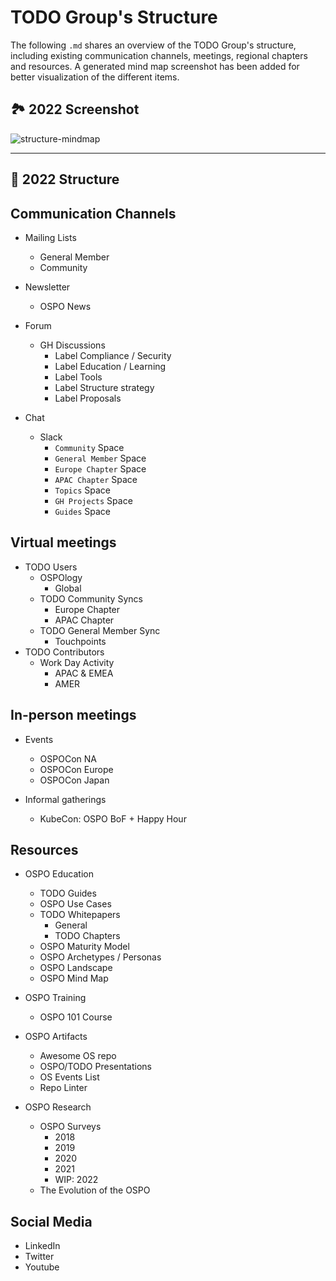 # TODO Group's Structure

The following `.md` shares an overview of the TODO Group's structure, including existing communication channels, meetings, regional chapters and resources. 
A generated mind map screenshot has been added for better visualization of the different items.

## 🏞 2022 Screenshot

![structure-mindmap](https://user-images.githubusercontent.com/43671777/162213426-520f5f7b-612f-46dc-9243-cccbc24c5539.png)

*** 
## 🧩 2022 Structure 
## Communication Channels
- Mailing Lists
  - General Member 
  - Community
- Newsletter
  -  OSPO News
- Forum
  - GH Discussions
    - Label Compliance / Security
    - Label Education / Learning
    - Label Tools
    - Label Structure strategy
    - Label Proposals
    
- Chat
  - Slack
    - `Community` Space
    - `General Member` Space
    - `Europe Chapter` Space
    - `APAC Chapter` Space
    - `Topics` Space
    - `GH Projects` Space
    - `Guides` Space

## Virtual meetings 

- TODO Users
  - OSPOlogy
    - Global
  - TODO Community Syncs
    - Europe Chapter
    - APAC Chapter
  - TODO General Member Sync
    - Touchpoints
- TODO Contributors
  - Work Day Activity
    - APAC & EMEA
    - AMER

## In-person meetings

- Events
  - OSPOCon NA
  - OSPOCon Europe
  - OSPOCon Japan

- Informal gatherings

  - KubeCon: OSPO BoF + Happy Hour


## Resources

- OSPO Education

  - TODO Guides
  - OSPO Use Cases
  - TODO Whitepapers
    - General
    - TODO Chapters
  - OSPO Maturity Model
  - OSPO Archetypes / Personas
  - OSPO Landscape
  - OSPO Mind Map
- OSPO Training
  - OSPO 101 Course
- OSPO Artifacts
  - Awesome OS repo
  - OSPO/TODO Presentations
  - OS Events List
  - Repo Linter
- OSPO Research
  - OSPO Surveys
    - 2018
    - 2019
    - 2020
    - 2021
    - WIP: 2022
  - The Evolution of the OSPO

## Social Media

- LinkedIn
- Twitter
- Youtube
